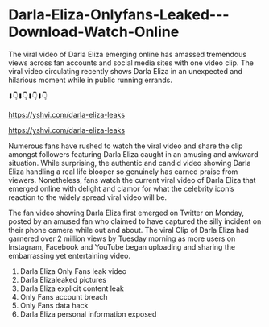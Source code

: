 # Darla-Eliza-Onlyfans-Leaked---Download-Watch-Online
The viral video of Darla Eliza emerging online has amassed tremendous views across fan accounts and social media sites with one video clip. The viral video circulating recently shows Darla Eliza in an unexpected and hilarious moment while in public running errands. 

⬇️👇⬇️👇⬇️👇⬇️👇

https://yshvi.com/darla-eliza-leaks

https://yshvi.com/darla-eliza-leaks

Numerous fans have rushed to watch the viral video and share the clip amongst followers featuring Darla Eliza caught in an amusing and awkward situation. While surprising, the authentic and candid video showing Darla Eliza handling a real life blooper so genuinely has earned praise from viewers. Nonetheless, fans watch the current viral video of Darla Eliza that emerged online with delight and clamor for what the celebrity icon’s reaction to the widely spread viral video will be.

The fan video showing Darla Eliza first emerged on Twitter on Monday, posted by an amused fan who claimed to have captured the silly incident on their phone camera while out and about. The viral Clip of Darla Eliza had garnered over 2 million views by Tuesday morning as more users on Instagram, Facebook and YouTube began uploading and sharing the embarrassing yet entertaining video. 


1. Darla Eliza Only Fans leak video
2. Darla Elizaleaked pictures
3. Darla Eliza explicit content leak
4. Only Fans account breach
5. Only Fans data hack
6. Darla Eliza personal information exposed
